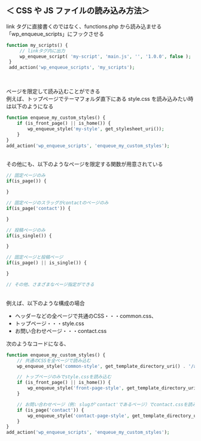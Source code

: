 ## ＜ CSS や JS ファイルの読み込み方法＞

link タグに直接書くのではなく、functions.php から読み込ませる  
「wp_enqueue_scripts」にフックさせる

```php
function my_scripts() {
     // linkタグ内に出力
     wp_enqueue_script( 'my-script', 'main.js', '', '1.0.0', false );
 }
 add_action('wp_enqueue_scripts', 'my_scripts');
```

<br>

ページを限定して読み込むことができる  
例えば、トップページでテーマフォルダ直下にある style.css を読み込みたい時は以下のようになる

```php
function enqueue_my_custom_styles() {
    if (is_front_page() || is_home()) {
        wp_enqueue_style('my-style', get_stylesheet_uri());
    }
}
add_action('wp_enqueue_scripts', 'enqueue_my_custom_styles');
```

<br>
その他にも、以下のようなページを限定する関数が用意されている

```php
// 固定ページのみ
if(is_page()) {

}

// 固定ページのスラッグがcontactのページのみ
if(is_page('contact')) {

}

// 投稿ページのみ
if(is_single()) {

}

// 固定ページと投稿ページ
if(is_page() || is_single()) {

}

// その他、さまざまなページ指定ができる

```

<br>
例えば、以下のような構成の場合  

- ヘッダーなどの全ページで共通のCSS・・・common.css、
- トップページ・・・style.css
- お問い合わせページ・・・contact.css

次のようなコードになる、

```php
function enqueue_my_custom_styles() {
    // 共通のCSSを全ページで読み込む
    wp_enqueue_style('common-style', get_template_directory_uri() . '/assets/css/common.css');

    // トップページのみでstyle.cssを読み込む
    if (is_front_page() || is_home()) {
        wp_enqueue_style('front-page-style', get_template_directory_uri() . '/style.css');
    }

    // お問い合わせページ（例: slugが'contact'であるページ）でcontact.cssを読み込む
    if (is_page('contact')) {
        wp_enqueue_style('contact-page-style', get_template_directory_uri() . '/assets/css/contact.css');
    }
}
add_action('wp_enqueue_scripts', 'enqueue_my_custom_styles');

```
